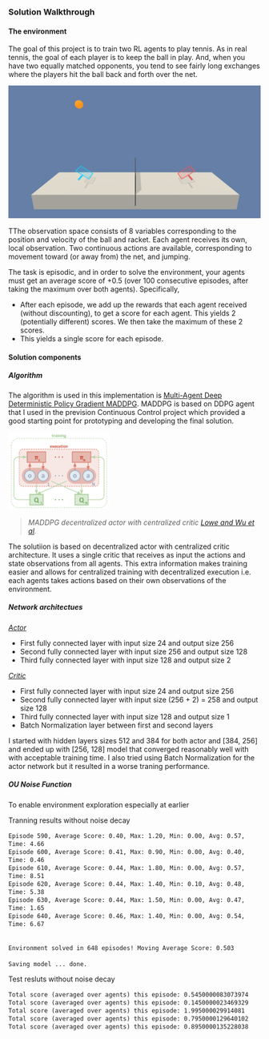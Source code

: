 ### Solution Walkthrough


#### The environment

The goal of this project is to train two RL agents to play tennis. As in real tennis, the goal of each player is to keep the ball in play. And, when you have two equally matched opponents, you tend to see fairly long exchanges where the players hit the ball back and forth over the net.

![](./images/tennis.png)

TThe observation space consists of 8 variables corresponding to the position and velocity of the ball and racket. Each agent receives its own, local observation. Two continuous actions are available, corresponding to movement toward (or away from) the net, and jumping.

The task is episodic, and in order to solve the environment, your agents must get an average score of +0.5 (over 100 consecutive episodes, after taking the maximum over both agents). Specifically,

* After each episode, we add up the rewards that each agent received (without discounting), to get a score for each agent. This yields 2 (potentially different) scores. We then take the maximum of these 2 scores.
* This yields a single score for each episode.


#### Solution components

##### Algorithm

The algorithm is used in this implementation is [Multi-Agent Deep Deterministic Policy Gradient MADDPG](https://arxiv.org/abs/1706.02275). MADDPG is based on DDPG agent that I used in the prevision Continuous Control project which provided a good starting point for prototyping and developing the final solution.

<img src="images/multi-agent-actor-critic.png" width="40%" align="top-left" alt="" title="Multi-Agent Actor-Critic" />

> _MADDPG decentralized actor with centralized critic [Lowe and Wu et al](https://arxiv.org/abs/1706.02275)._

The solutiion is based on decentralized actor with centralized critic architecture. It uses a single critic that receives as input the actions and state observations from all agents. This extra information makes training easier and allows for centralized training with decentralized execution i.e. each agents takes actions based on their own observations of the environment. 

##### Network architectues

[_Actor_](model.py) 
* First fully connected layer with input size 24 and output size 256
* Second fully connected layer with input size 256 and output size 128
* Third fully connected layer with input size 128 and output size 2


[_Critic_](model.py)
* First fully connected layer with input size 24 and output size 256
* Second fully connected layer with input size (256 + 2) = 258 and output size 128
* Third fully connected layer with input size 128 and output size 1
* Batch Normalization layer between first and second layers

I started with hidden layers sizes 512 and 384 for both actor and [384, 256] and ended up with [256, 128] model that converged reasonably well with with acceptable training time. I also tried using Batch Normalization for the actor network but it resulted in a worse traning performance.

##### OU Noise Function

To enable environment exploration especially at earlier 


Tranning results without noise decay

```
Episode 590, Average Score: 0.40, Max: 1.20, Min: 0.00, Avg: 0.57, Time: 4.66
Episode 600, Average Score: 0.41, Max: 0.90, Min: 0.00, Avg: 0.40, Time: 0.46
Episode 610, Average Score: 0.44, Max: 1.80, Min: 0.00, Avg: 0.57, Time: 8.51
Episode 620, Average Score: 0.44, Max: 1.40, Min: 0.10, Avg: 0.48, Time: 5.38
Episode 630, Average Score: 0.44, Max: 1.50, Min: 0.00, Avg: 0.47, Time: 1.65
Episode 640, Average Score: 0.46, Max: 1.40, Min: 0.00, Avg: 0.54, Time: 6.67


Environment solved in 648 episodes!	Moving Average Score: 0.503

Saving model ... done.
```

Test resluts without noise decay 
```
Total score (averaged over agents) this episode: 0.5450000083073974
Total score (averaged over agents) this episode: 0.1450000023469329
Total score (averaged over agents) this episode: 1.995000029914081
Total score (averaged over agents) this episode: 0.7950000129640102
Total score (averaged over agents) this episode: 0.8950000135228038
```


